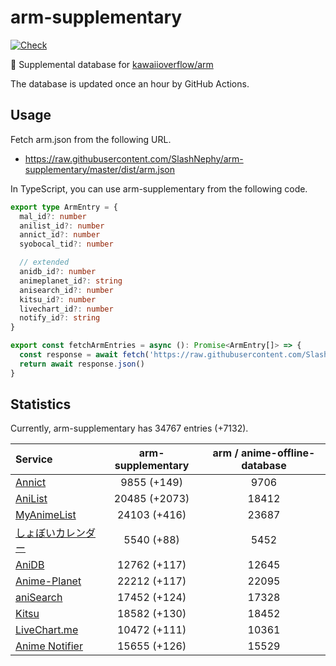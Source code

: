 # arm-supplementary

[![Check](https://github.com/SlashNephy/arm-supplementary/actions/workflows/check-node.yml/badge.svg)](https://github.com/SlashNephy/arm-supplementary/actions/workflows/check-node.yml)

💊 Supplemental database for [kawaiioverflow/arm](https://github.com/kawaiioverflow/arm)

The database is updated once an hour by GitHub Actions.

## Usage

Fetch arm.json from the following URL.

- https://raw.githubusercontent.com/SlashNephy/arm-supplementary/master/dist/arm.json

In TypeScript, you can use arm-supplementary from the following code.

```TypeScript
export type ArmEntry = {
  mal_id?: number
  anilist_id?: number
  annict_id?: number
  syobocal_tid?: number

  // extended
  anidb_id?: number
  animeplanet_id?: string
  anisearch_id?: number
  kitsu_id?: number
  livechart_id?: number
  notify_id?: string
}

export const fetchArmEntries = async (): Promise<ArmEntry[]> => {
  const response = await fetch('https://raw.githubusercontent.com/SlashNephy/arm-supplementary/master/dist/arm.json')
  return await response.json()
}
```

## Statistics

Currently, arm-supplementary has 34767 entries (+7132).

| Service                                     | arm-supplementary | arm / anime-offline-database |
| :------------------------------------------ | :---------------: | :--------------------------: |
| [Annict](https://annict.com)                |    9855 (+149)    |             9706             |
| [AniList](https://anilist.co)               |   20485 (+2073)   |            18412             |
| [MyAnimeList](https://myanimelist.net)      |   24103 (+416)    |            23687             |
| [しょぼいカレンダー](https://cal.syoboi.jp) |    5540 (+88)     |             5452             |
| [AniDB](https://anidb.net)                  |   12762 (+117)    |            12645             |
| [Anime-Planet](https://anime-planet.com)    |   22212 (+117)    |            22095             |
| [aniSearch](https://anisearch.com)          |   17452 (+124)    |            17328             |
| [Kitsu](https://kitsu.io)                   |   18582 (+130)    |            18452             |
| [LiveChart.me](https://livechart.me)        |   10472 (+111)    |            10361             |
| [Anime Notifier](https://notify.moe)        |   15655 (+126)    |            15529             |
